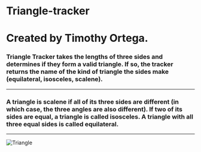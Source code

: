 # Triangle-tracker

# Created by Timothy Ortega.

### Triangle Tracker takes the lengths of three sides and determines if they form a valid triangle. If so, the tracker returns the name of the kind of triangle the sides make (equilateral, isosceles, scalene).
------------------------------------------
### A triangle is scalene if all of its three sides are different (in which case, the three angles are also different). If two of its sides are equal, a triangle is called isosceles. A triangle with all three equal sides is called equilateral.

------------------------------------------
![Triangle]()
